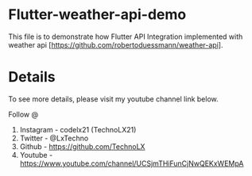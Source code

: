 # Flutter-weather-api-demo

This file is to demonstrate how Flutter API Integration implemented with weather api [https://github.com/robertoduessmann/weather-api].

# Details

To see more details, please visit my youtube channel link below.


Follow @

1. Instagram - codelx21 (TechnoLX21)
2. Twitter - @LxTechno
3. Github - https://github.com/TechnoLX
4. Youtube - https://www.youtube.com/channel/UCSjmTHiFunCjNwQEKxWEMpA
